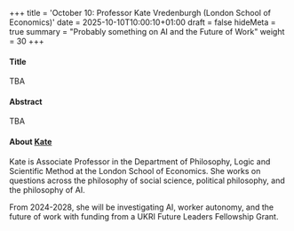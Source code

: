 +++
title = 'October 10: Professor Kate Vredenburgh (London School of Economics)'
date = 2025-10-10T10:00:10+01:00
draft = false
hideMeta = true
summary = "Probably something on AI and the Future of Work"
weight = 30
+++
 

#### Title
TBA

#### Abstract
TBA 

 

#### About [Kate](https://katevredenburgh.com)
Kate is Associate Professor in the Department of Philosophy, Logic and Scientific Method at the London School of Economics. She works on questions across the philosophy of social science, political philosophy, and the philosophy of AI.  

From 2024-2028, she will be investigating AI, worker autonomy, and the future of work with funding from a UKRI Future Leaders Fellowship Grant.




